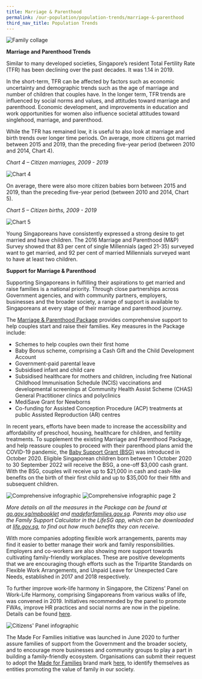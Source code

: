```yaml
---
title: Marriage & Parenthood
permalink: /our-population/population-trends/marriage-&-parenthood
third_nav_title: Population Trends
---
```


![Family collage](/images/stock-image-19.JPG)

**Marriage and Parenthood Trends**

Similar to many developed societies, Singapore’s resident Total Fertility Rate (TFR) has been declining over the past decades. It was 1.14 in 2019.

In the short-term, TFR can be affected by factors such as economic uncertainty and demographic trends such as the age of marriage and number of children that couples have. In the longer term, TFR trends are influenced by social norms and values, and attitudes toward marriage and parenthood. Economic development, and improvements in education and work opportunities for women also influence societal attitudes toward singlehood, marriage, and parenthood.

While the TFR has remained low, it is useful to also look at marriage and birth trends over longer time periods. On average, more citizens got married between 2015 and 2019, than the preceding five-year period (between 2010 and 2014, Chart 4).

*Chart 4 – Citizen marriages, 2009 - 2019*

![Chart 4](/images/chart-4-citizen-marriages.PNG)

On average, there were also more citizen babies born between 2015 and 2019, than the preceding five-year period (between 2010 and 2014, Chart 5).

*Chart 5 – Citizen births, 2009 - 2019*

![Chart 5](/images/chart-5-citizen-births.PNG)

Young Singaporeans have consistently expressed a strong desire to get married and have children. The 2016 Marriage and Parenthood (M&P) Survey showed that 83 per cent of single Millennials (aged 21-35) surveyed want to get married, and 92 per cent of married Millennials surveyed want to have at least two children.

**Support for Marriage & Parenthood**

Supporting Singaporeans in fulfilling their aspirations to get married and raise families is a national priority. Through close partnerships across Government agencies, and with community partners, employers, businesses and the broader society, a range of support is available to Singaporeans at every stage of their marriage and parenthood journey.

The [Marriage & Parenthood Package](https://www.go.gov.sg/mpbooklet) provides comprehensive support to help couples start and raise their families. Key measures in the Package include: 

* Schemes to help couples own their first home  
* Baby Bonus scheme, comprising a Cash Gift and the Child Development Account  
* Government-paid parental leave  
* Subsidised infant and child care  
* Subsidised healthcare for mothers and children, including free National Childhood Immunisation Schedule (NCIS) vaccinations and developmental screenings at Community Health Assist Scheme (CHAS) General Practitioner clinics and polyclinics  
* MediSave Grant for Newborns  
* Co-funding for Assisted Conception Procedure (ACP) treatments at public Assisted Reproduction (AR) centres  

In recent years, efforts have been made to increase the accessibility and affordability of preschool, housing, healthcare for children, and fertility treatments. To supplement the existing Marriage and Parenthood Package, and help reassure couples to proceed with their parenthood plans amid the COVID-19 pandemic, the [Baby Support Grant (BSG)](https://www.go.gov.sg/baby-support-grant) was introduced in October 2020. Eligible Singaporean children born between 1 October 2020 to 30 September 2022 will receive the BSG, a one-off $3,000 cash grant. With the BSG, couples will receive up to $21,000 in cash and cash-like benefits on the birth of their first child and up to $35,000 for their fifth and subsequent children. 

![Comprehensive infographic](/images/comprehensive-infographic-1.png)
![Comprehensive infographic page 2](/images/comprehensive-infographic-2.png)
 
_More details on all the measures in the Package can be found at [go.gov.sg/mpbooklet](https://www.go.gov.sg/mpbooklet) and [madeforfamilies.gov.sg](https://www.madeforfamilies.gov.sg). Parents may also use the Family Support Calculator in the LifeSG app, which can be downloaded at [life.gov.sg](https://www.tech.gov.sg/products-and-services/lifesg/), to find out how much benefits they can receive._

With more companies adopting flexible work arrangements, parents may find it easier to better manage their work and family responsibilities. Employers and co-workers are also showing more support towards cultivating family-friendly workplaces. These are positive developments that we are encouraging though efforts such as the Tripartite Standards on Flexible Work Arrangements, and Unpaid Leave for Unexpected Care Needs, established in 2017 and 2018 respectively.

To further improve work-life harmony in Singapore, the Citizens’ Panel on Work-Life Harmony, comprising Singaporeans from various walks of life, was convened in 2019. Initiatives recommended by the panel to promote FWAs, improve HR practices and social norms are now in the pipeline. Details can be found [here](https://www.ideas.gov.sg/public/CitizensPanel_WorkLifeHarmony). 

![Citizens' Panel infographic](/images/CP-2019-infographic.jpg)

The Made For Families initiative was launched in June 2020 to further assure families of support from the Government and the broader society, and to encourage more businesses and community groups to play a part in building a family-friendly ecosystem. Organisations can submit their request to adopt the [Made for Families](https://www.go.gov.sg/madeforfamilies) brand mark [here](https://www.madeforfamilies.gov.sg/MadeForFamilies), to identify themselves as entities promoting the value of family in our society.

